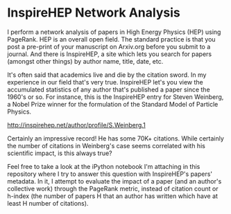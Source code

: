 # InspireHEP Network Analysis
I perform a network analysis of papers in High Energy Physics (HEP) using PageRank.
HEP is an overall open field. The standard practice is that you post a pre-print of your manuscript on 
Arxiv.org before you submit to a journal. And there is InspireHEP, a site which lets you search for papers (amongst other things) by author name, title, date, etc.

It's often said that academics live and die by the citation sword. In my experience in our field that's very true.
InspireHEP let's you view the accumulated statistics of any author that's published a paper since the 1960's or so.
For instance, this is the InspireHEP entry for Steven Weinberg, a Nobel Prize winner for the formulation of the Standard Model of Particle Physics.

http://inspirehep.net/author/profile/S.Weinberg.1

Certainly an impressive record! He has some 70K+ citations. While certainly the number of citations in Weinberg's case seems correlated with his scientific impact, is this always true?

Feel free to take a look at the iPython notebook I'm attaching in this repository where I try to answer this question with InspireHEP's papers' metadata. In it, I attempt to evaluate the impact of a paper (and an author's collective work) through  the PageRank metric, instead of citation count or h-index (the number of papers H that an author has written which have at least H number of citations).




